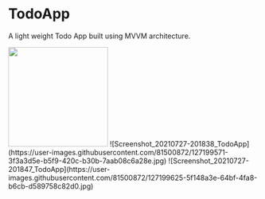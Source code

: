 # TodoApp

A light weight Todo App built using MVVM architecture.

<img src="https://user-images.githubusercontent.com/81500872/127199451-b3318a98-1a8f-40a8-9005-e0a704b474d1.jpg" width="200" />
![Screenshot_20210727-201838_TodoApp](https://user-images.githubusercontent.com/81500872/127199571-3f3a3d5e-b5f9-420c-b30b-7aab08c6a28e.jpg)
![Screenshot_20210727-201847_TodoApp](https://user-images.githubusercontent.com/81500872/127199625-5f148a3e-64bf-4fa8-b6cb-d589758c82d0.jpg)
